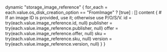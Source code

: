 dynamic "storage_image_reference" {
    for_each = each.value.os_disk_creation_option == "FromImage" ? [true] : []
    content {
      # If an image ID is provided, use it; otherwise use P/O/S/V.
      id        = try(each.value.image_reference.id, null)
      publisher = try(each.value.image_reference.publisher, null)
      offer     = try(each.value.image_reference.offer, null)
      sku       = try(each.value.image_reference.sku, null)
      version   = try(each.value.image_reference.version, null)
    }
  }
